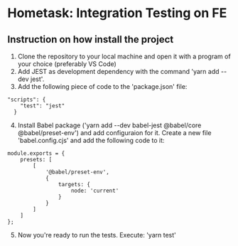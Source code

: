 # Hometask: Integration Testing on FE

## Instruction on how install the project

1. Clone the repository to your local machine and open it with a program of your choice (preferably VS Code)
2. Add JEST as development dependency with the command 'yarn add --dev jest'.
3. Add the following piece of code to the 'package.json' file:

```
"scripts": {
    "test": "jest"
  }
```

4. Install Babel package ('yarn add --dev babel-jest @babel/core @babel/preset-env') and add configuraion for it. Create a new file 'babel.config.cjs' and add the following code to it:

```
module.exports = {
    presets: [
        [
            '@babel/preset-env',
            {
                targets: {
                    node: 'current'
                }
            }
        ]
    ]
};
```

5. Now you're ready to run the tests. Execute: 'yarn test'
